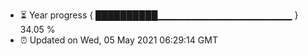 - ⏳ Year progress { ██████████▁▁▁▁▁▁▁▁▁▁▁▁▁▁▁▁▁▁▁▁ } 34.05 %
- ⏰ Updated on Wed, 05 May 2021 06:29:14 GMT

